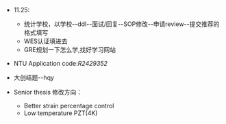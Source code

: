 * 11.25: 
  * 统计学校，以学校--ddl--面试/回复--SOP修改--申请review--提交推荐的格式填写
  * WES认证填进去
  * GRE规划一下怎么学,找好学习网站

* NTU Application code:*R2429352*
* 大创结题--hqy

* Senior thesis 修改方向：
  * Better strain percentage control
  * Low temperature PZT(4K)
